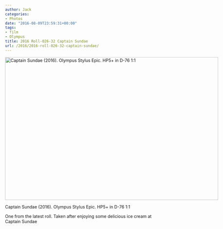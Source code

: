 ```yaml
---
author: Jack
categories:
- Photos
date: "2016-08-09T23:59:31+00:00"
tags:
- film
- Olympus
title: 2016 Roll-026-32 Captain Sundae
url: /2016/2016-roll-026-32-captain-sundae/
---
```


<div id="attachment_5419" style="width: 710px" class="wp-caption alignright">
  <img class="size-large wp-image-5419" src="/img/2016/08/2016-Roll-026_32_Captain-Sundae-1024x686.jpg" alt="Captain Sundae (2016). Olympus Stylus Epic. HP5+ in D-76 1:1" width="700" height="469" srcset="/img/2016/08/2016-Roll-026_32_Captain-Sundae.jpg 1024w, /img/2016/08/2016-Roll-026_32_Captain-Sundae-300x201.jpg 300w, /img/2016/08/2016-Roll-026_32_Captain-Sundae-768x515.jpg 768w, /img/2016/08/2016-Roll-026_32_Captain-Sundae-700x469.jpg 700w" sizes="(max-width: 700px) 100vw, 700px" />
  
  <p class="wp-caption-text">
    Captain Sundae (2016). Olympus Stylus Epic. HP5+ in D-76 1:1
  </p>
</div>

One from the latest roll. Taken after enjoying some delicious ice cream at Captain Sundae